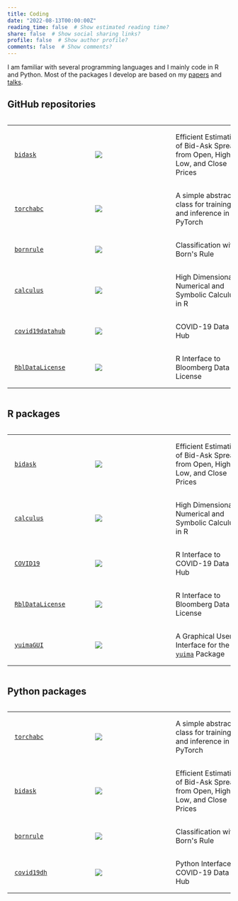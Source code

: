 ```yaml
---
title: Coding
date: "2022-08-13T00:00:00Z"
reading_time: false  # Show estimated reading time?
share: false  # Show social sharing links?
profile: false  # Show author profile?
comments: false  # Show comments?
---
```


<style>
  table td {padding: 16px; min-width: 150px;}
  table figure {margin: 0!important;}
</style>

I am familiar with several programming languages and I mainly code in R and Python. Most of the packages I develop are based on my [papers](/publication/) and [talks](/event/).

## GitHub repositories

<div style="max-width: 100%; overflow: auto;">

|   |   |   |
| - | - | - |
| [`bidask`](https://github.com/eguidotti/bidask) | ![](https://img.shields.io/github/stars/eguidotti/bidask?style=social) | Efficient Estimation of Bid-Ask Spreads from Open, High, Low, and Close Prices |
| [`torchabc`](https://github.com/eguidotti/torchabc) | ![](https://img.shields.io/github/stars/eguidotti/torchabc?style=social) | A simple abstract class for training and inference in PyTorch |
| [`bornrule`](https://github.com/eguidotti/bornrule) | ![](https://img.shields.io/github/stars/eguidotti/bornrule?style=social) | Classification with Born's Rule |
| [`calculus`](https://github.com/eguidotti/calculus) | ![](https://img.shields.io/github/stars/eguidotti/calculus?style=social) | High Dimensional Numerical and Symbolic Calculus in R |
| [`covid19datahub`](https://github.com/covid19datahub/COVID19) | ![](https://img.shields.io/github/stars/covid19datahub/COVID19?style=social) | COVID-19 Data Hub |
| [`RblDataLicense`](https://github.com/eguidotti/RblDataLicense) | ![](https://img.shields.io/github/stars/eguidotti/rbldatalicense?style=social) | R Interface to Bloomberg Data License |

</div>

## R packages

<div style="max-width: 100%; overflow: auto;">

|   |   |   |
| - | - | - |
| [`bidask`](https://cran.r-project.org/package=bidask) | ![](https://cranlogs.r-pkg.org/badges/grand-total/bidask) | Efficient Estimation of Bid-Ask Spreads from Open, High, Low, and Close Prices |
| [`calculus`](https://cran.r-project.org/package=calculus) | ![](https://cranlogs.r-pkg.org/badges/grand-total/calculus) | High Dimensional Numerical and Symbolic Calculus in R |
| [`COVID19`](https://cran.r-project.org/package=COVID19) | ![](https://cranlogs.r-pkg.org/badges/grand-total/COVID19) | R Interface to COVID-19 Data Hub |
| [`RblDataLicense`](https://cran.r-project.org/package=RblDataLicense) | ![](https://cranlogs.r-pkg.org/badges/grand-total/calculus) | R Interface to Bloomberg Data License |
| [`yuimaGUI`](https://cran.r-project.org/package=yuimaGUI) | ![](https://cranlogs.r-pkg.org/badges/grand-total/yuimaGUI) | A Graphical User Interface for the [`yuima`](https://cran.r-project.org/package=yuima) Package |

</div>

## Python packages

<div style="max-width: 100%; overflow: auto;">

|   |   |   |
| - | - | - |
| [`torchabc`](https://pypi.org/pypi/torchabc/) | ![](https://pepy.tech/badge/torchabc) | A simple abstract class for training and inference in PyTorch |
| [`bidask`](https://pypi.org/pypi/bidask/) | ![](https://pepy.tech/badge/bidask) | Efficient Estimation of Bid-Ask Spreads from Open, High, Low, and Close Prices |
| [`bornrule`](https://pypi.org/pypi/bornrule/) | ![](https://pepy.tech/badge/bornrule) | Classification with Born's Rule |
| [`covid19dh`](https://pypi.org/pypi/covid19dh/) | ![](https://pepy.tech/badge/covid19dh) | Python Interface to COVID-19 Data Hub |

</div>
